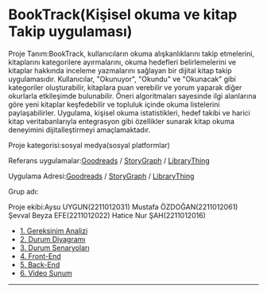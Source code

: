 # BookTrack(Kişisel okuma ve kitap Takip uygulaması)
Proje Tanım:BookTrack, kullanıcıların okuma alışkanlıklarını takip etmelerini, kitaplarını kategorilere ayırmalarını, okuma hedefleri belirlemelerini ve kitaplar hakkında inceleme yazmalarını sağlayan bir dijital kitap takip uygulamasıdır. Kullanıcılar, "Okunuyor", "Okundu" ve "Okunacak" gibi kategoriler oluşturabilir, kitaplara puan verebilir ve yorum yaparak diğer okurlarla etkileşimde bulunabilir. Öneri algoritmaları sayesinde ilgi alanlarına göre yeni kitaplar keşfedebilir ve topluluk içinde okuma listelerini paylaşabilirler. Uygulama, kişisel okuma istatistikleri, hedef takibi ve harici kitap veritabanlarıyla entegrasyon gibi özellikler sunarak kitap okuma deneyimini dijitalleştirmeyi amaçlamaktadır.

Proje kategorisi:sosyal medya(sosyal platformlar)

Referans uygulamalar:[Goodreads](https://www.goodreads.com) /
[StoryGraph](https://app.thestorygraph.com) /
[LibraryThing](https://www.librarything.com)

Uygulama Adresi:[Goodreads](https://www.goodreads.com) /
[StoryGraph](https://app.thestorygraph.com) /
[LibraryThing](https://www.librarything.com)


Grup adı:

Proje ekibi:Aysu UYGUN(2211012031) 
Mustafa ÖZDOĞAN(2211012061)
Şevval Beyza EFE(2211012022)
Hatice Nur ŞAH(2211012016)


- [1. Gereksinim Analizi](gereksinim-analizi.md#1-gereksinim-analizi)  
- [2. Durum Diyagramı](#2-durum-diyagramı)  
- [3. Durum Senaryoları](#3-durum-senaryoları)  
- [4. Front-End](#4-front-end)  
- [5. Back-End](#5-back-end)  
- [6. Video Sunum](#6-video-sunum)  

---


